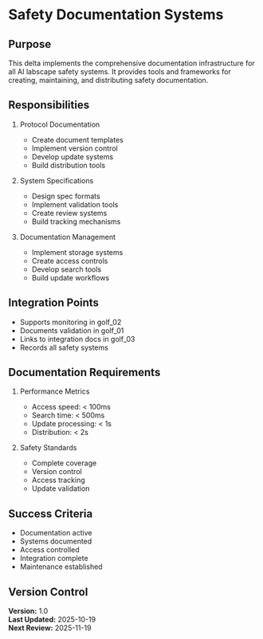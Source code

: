 # Safety Documentation Systems

## Purpose

This delta implements the comprehensive documentation infrastructure for all AI labscape safety systems. It provides tools and frameworks for creating, maintaining, and distributing safety documentation.

## Responsibilities

1. Protocol Documentation
   - Create document templates
   - Implement version control
   - Develop update systems
   - Build distribution tools

2. System Specifications
   - Design spec formats
   - Implement validation tools
   - Create review systems
   - Build tracking mechanisms

3. Documentation Management
   - Implement storage systems
   - Create access controls
   - Develop search tools
   - Build update workflows

## Integration Points

- Supports monitoring in golf_02
- Documents validation in golf_01
- Links to integration docs in golf_03
- Records all safety systems

## Documentation Requirements

1. Performance Metrics
   - Access speed: < 100ms
   - Search time: < 500ms
   - Update processing: < 1s
   - Distribution: < 2s

2. Safety Standards
   - Complete coverage
   - Version control
   - Access tracking
   - Update validation

## Success Criteria

- Documentation active
- Systems documented
- Access controlled
- Integration complete
- Maintenance established

## Version Control

**Version:** 1.0  
**Last Updated:** 2025-10-19  
**Next Review:** 2025-11-19